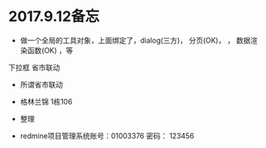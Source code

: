 
# 2017.9.12备忘

* 做一个全局的工具对象，上面绑定了，dialog(三方)， 分页(OK)，   ， 数据渲染函数(OK) ，等 

下拉框  省市联动

* 所谓省市联动

* 格林兰锦 1栋106



* 整理



* redmine项目管理系统账号：01003376 密码： 123456
















